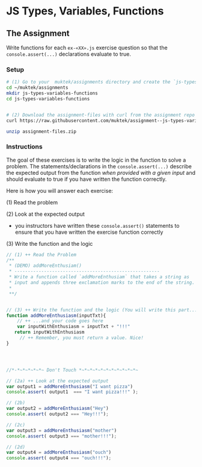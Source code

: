 # JS Types, Variables, Functions

## The Assignment

Write functions for each `ex-«XX».js` exercise question so that the `console.assert(...)` declarations evaluate to true.


### Setup
```sh
# (1) Go to your  muktek/assignments directory and create the `js-types-variables-functions` folder for this assignment
cd ~/muktek/assignments
mkdir js-types-variables-functions
cd js-types-variables-functions


# (2) Download the assignment-files with curl from the assignment repo and unzip
curl https://raw.githubusercontent.com/muktek/assignment--js-types-variables-functions/master/assignment-files.zip > assignment-files.zip

unzip assignment-files.zip
```

### Instructions

The goal of these exercises is to write the logic in the function to solve a problem.   The statements/declarations in the `console.assert(...)` describe the expected output from the function *when provided with a given input* and should evaluate to true if you have written the function correctly.

Here is how you will answer each exercise:

(1) Read the problem

(2) Look at the expected output
- you instructors have written these `console.assert()` statements to ensure that you have written the exercise function correctly

(3) Write the function and the logic

```js
// (1) ++ Read the Problem
/**
 * (DEMO) addMoreEnthusiam()
 * ------------------------------------------------------
 * Write a function called `addMoreEnthusiam` that takes a string as
 * input and appends three exclamation marks to the end of the string.
 *
 **/


// (3) ++ Write the function and the logic (You will write this part...)
function addMoreEnthusiasm(inputTxt){
	// ++ ...and your code goes here
	var inputWithEnthusiasm = inputTxt + "!!!"
   return inputWithEnthusiasm
	 // ++ Remember, you must return a value. Nice!
}




//*-*~*~*~*~*~ Don't Touch *~*~*~*~*~*~*~*~*~*~*~

// (2a) ++ Look at the expected output
var output1 = addMoreEnthusiasm("I want pizza")
console.assert( output1  === "I want pizza!!!" );

// (2b)
var output2 = addMoreEnthusiasm("Hey")
console.assert( output2 === "Hey!!!");

// (2c)
var output3 = addMoreEnthusiasm("mother")
console.assert( output3 === "mother!!!");

// (2d)
var output4 = addMoreEnthusiasm("ouch")
console.assert( output4 === "ouch!!!");
```
